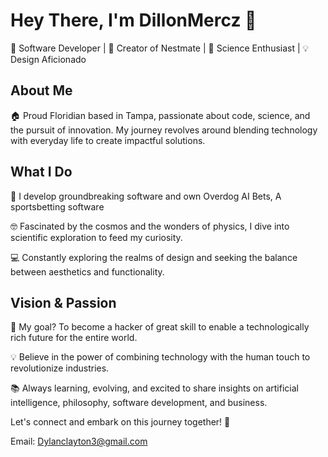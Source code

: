 # Hey There, I'm DillonMercz 👋

🚀 Software Developer | 📱 Creator of Nestmate | 🌌 Science Enthusiast | 💡 Design Aficionado

## About Me

🏠 Proud Floridian based in Tampa, passionate about code, science, and the pursuit of innovation. My journey revolves around blending technology with everyday life to create impactful solutions.

## What I Do

🌟 I develop groundbreaking software and own Overdog AI Bets, A sportsbetting software 

🤓 Fascinated by the cosmos and the wonders of physics, I dive into scientific exploration to feed my curiosity.

💻 Constantly exploring the realms of design and seeking the balance between aesthetics and functionality.

## Vision & Passion

🌟 My goal? To become a hacker of great skill to enable a technologically rich future for the entire world.

💡 Believe in the power of combining technology with the human touch to revolutionize industries.

📚 Always learning, evolving, and excited to share insights on artificial intelligence, philosophy, software development, and business.

Let's connect and embark on this journey together! 🚀

Email: Dylanclayton3@gmail.com
